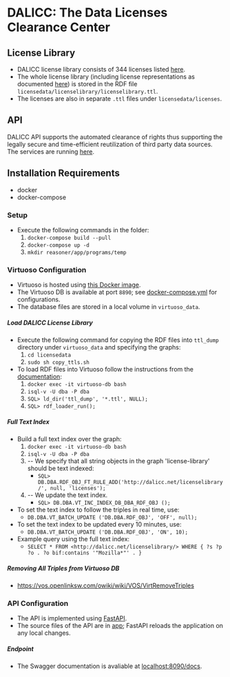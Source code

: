 # DALICC: The Data Licenses Clearance Center #

## License Library ##

* DALICC license library consists of 344 licenses listed [here](https://api.dalicc.net/licenselibrary/list?limit=1000).
* The whole license library (including license representations as documented [here](https://docs.dalicc.net/)) is stored in the RDF file `licensedata/licenselibrary/licenselibrary.ttl`.
* The licenses are also in separate `.ttl` files under `licensedata/licenses`.

## API ##

DALICC API supports the automated clearance of rights thus supporting the legally secure and time-efficient reutilization of third party data sources. The services are running [here](https://api.dalicc.net/docs). 

## Installation Requirements ##

* docker
* docker-compose

### Setup ###

* Execute the following commands in the folder: 
    1. `docker-compose build --pull`
    2. `docker-compose up -d`
    3. `mkdir reasoner/app/programs/temp`

### Virtuoso Configuration ###

* Virtuoso is hosted using [this Docker image](https://hub.docker.com/r/tenforce/virtuoso/).
* The Virtuoso DB is available at port `8890`; see [docker-compose.yml](docker-compose.yml) for configurations.
* The database files are stored in a local volume in `virtuoso_data`.

##### Load DALICC License Library #####

* Execute the following command for copying the RDF files into `ttl_dump` directory under `virtuoso_data` and specifying the graphs:
    1. `cd licensedata`
    2. `sudo sh copy_ttls.sh`
* To load RDF files into Virtuoso follow the instructions from the [documentation](http://vos.openlinksw.com/owiki/wiki/VOS/VirtBulkRDFLoader): 
    1. `docker exec -it virtuoso-db bash`
    2. `isql-v -U dba -P dba`
    3. `SQL> ld_dir('ttl_dump', '*.ttl', NULL);`
    4. `SQL> rdf_loader_run();`

##### Full Text Index #####

* Build a full text index over the graph:
    1. `docker exec -it virtuoso-db bash`
    2. `isql-v -U dba -P dba`
    3. -- We specify that all string objects in the graph 'license-library' should be text indexed:
        * `SQL> DB.DBA.RDF_OBJ_FT_RULE_ADD('http://dalicc.net/licenselibrary/', null, 'licenses');`
    4. -- We update the text index.
        * `SQL> DB.DBA.VT_INC_INDEX_DB_DBA_RDF_OBJ ();`
* To set the text index to follow the triples in real time, use:
    * `DB.DBA.VT_BATCH_UPDATE ('DB.DBA.RDF_OBJ', 'OFF', null);`
* To set the text index to be updated every 10 minutes, use:
    * `DB.DBA.VT_BATCH_UPDATE ('DB.DBA.RDF_OBJ', 'ON', 10);`
* Example query using the full text index:
    * `SELECT * FROM <http://dalicc.net/licenselibrary/> WHERE { ?s ?p ?o . ?o bif:contains '"Mozilla*"' . }`

##### Removing All Triples from Virtuoso DB #####
* https://vos.openlinksw.com/owiki/wiki/VOS/VirtRemoveTriples

### API Configuration ###

* The API is implemented using [FastAPI](https://github.com/tiangolo/uvicorn-gunicorn-fastapi-docker).
* The source files of the API are in [app](app); FastAPI reloads the application on any local changes.

##### Endpoint #####

* The Swagger documentation is avaliable at [localhost:8090/docs](http://localhost:8090/docs).
